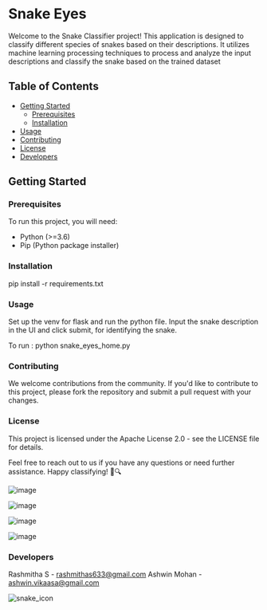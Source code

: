 # Snake Eyes

Welcome to the Snake Classifier project! This application is designed to classify different species of snakes based on their descriptions. It utilizes machine learning processing techniques to process and analyze the input descriptions and classify the snake based on the trained dataset

## Table of Contents

- [Getting Started](#getting-started)
  - [Prerequisites](#prerequisites)
  - [Installation](#installation)
- [Usage](#usage)
- [Contributing](#contributing)
- [License](#license)
- [Developers](#developers)

## Getting Started

### Prerequisites

To run this project, you will need:

- Python (>=3.6)
- Pip (Python package installer)

### Installation

pip install -r requirements.txt

### Usage

Set up the venv for flask and run the python file.
Input the snake description in the UI and click submit, for identifying the snake.

To run : python snake_eyes_home.py

### Contributing

We welcome contributions from the community. If you'd like to contribute to this project, please fork the repository and submit a pull request with your changes.

### License

This project is licensed under the Apache License 2.0 - see the LICENSE file for details.

Feel free to reach out to us if you have any questions or need further assistance. Happy classifying! 🐍🔍


![image](https://github.com/ashwin-chitra-mohan/Snake_Eyes/assets/144419708/bc41d8fd-c74c-41ea-9ae5-5edc87dfe204)

![image](https://github.com/ashwin-chitra-mohan/Snake_Eyes/assets/144419708/f86fbae0-bd9b-4693-8476-53a6247a975c)

![image](https://github.com/ashwin-chitra-mohan/Snake_Eyes/assets/144419708/d0b9ed54-38c8-47d3-bcdb-cfb70d3b9f7f)

![image](https://github.com/ashwin-chitra-mohan/Snake_Eyes/assets/144419708/5e979b54-c2aa-4c98-9fb3-ba0d18380e94)


### Developers

Rashmitha S - rashmithas633@gmail.com
Ashwin Mohan - ashwin.vikaasa@gmail.com


![snake_icon](https://github.com/ashwin-chitra-mohan/Snake_Eyes/assets/144419708/563163ea-0769-4753-918a-912efac6a96b)
